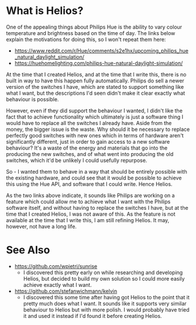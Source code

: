 # What is Helios?

One of the appealing things about Philips Hue is the ability to vary colour
temperature and brightness based on the time of day. The links below explain the
motivations for doing this, so I won't repeat them here:

* https://www.reddit.com/r/Hue/comments/s2e1hx/upcoming_philips_hue_natural_daylight_simulation/
* https://huehomelighting.com/philips-hue-natural-daylight-simulation/

At the time that I created Helios, and at the time that I write this, there is
no built in way to have this happen fully automatically. Philips do sell a newer
version of the switches I have, which are stated to support something like what
I want, but the descriptions I'd seen didn't make it clear exactly what
behaviour is possible.

However, even if they did support the behaviour I wanted, I didn't like the fact
that to achieve functionality which ultimately is just a software thing I would
have to replace all the switches I already have. Aside from the money, the
bigger issue is the waste. Why should it be necessary to replace perfectly good
switches with new ones which in terms of hardware aren't significantly
different, just in order to gain access to a new software behaviour? It's a
waste of the energy and materials that go into the producing the new switches,
and of what went into producing the old switches, which it'd be unlikely I could
usefully repurpose.

So - I wanted them to behave in a way that should be entirely possible with the
existing hardware, and could see that it would be possible to achieve this using
the Hue API, and software that I could write. Hence Helios.

As the two links above indicate, it sounds like Philips are working on a feature
which could allow me to achieve what I want with the Philips software itself,
and without having to replace the switches I have, but at the time that I
created Helios, I was not aware of this. As the feature is not available at the
time that I write this, I am still refining Helios. It may, however, not have a
long life.

# See Also

* https://github.com/wpietri/sunrise
  * I discovered this pretty early on while researching and developing Helios,
    but decided to build my own solution so I could more easily achieve exactly
    what I want.
* https://github.com/stefanwichmann/kelvin
  * I discovered this some time after having got Helios to the point that it
    pretty much does what I want. It sounds like it supports very similar
    behaviour to Helios but with more polish. I would probably have tried it and
    used it instead if I'd found it before creating Helios.